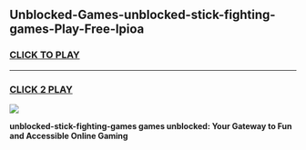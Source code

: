 
## Unblocked-Games-unblocked-stick-fighting-games-Play-Free-lpioa
<h3>
<a href="https://premium76.site?title=unblocked-stick-fighting-games&ref=10A">CLICK TO PLAY</a></h3>
<hr>

<h3>
<a href="https://premium76.site?title=unblocked-stick-fighting-games&ref=10A">CLICK 2 PLAY</a>
  
</h3>

<a href="https://premium76.site?title=unblocked-stick-fighting-games&ref=10A"><img src="https://clearcache.store/games.png"></a>


**unblocked-stick-fighting-games games unblocked: Your Gateway to Fun and Accessible Online Gaming**
